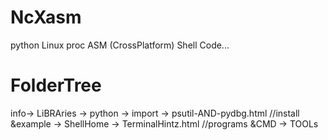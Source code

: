 # NcXasm
python Linux proc ASM (CrossPlatform) Shell Code...

# FolderTree
info-> LiBRAries -> python -> import -> psutil-AND-pydbg.html //install &example
    -> ShellHome -> TerminalHintz.html //programs &CMD
    -> TOOLs
